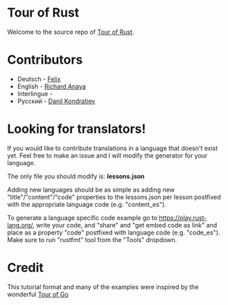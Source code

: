 # Tour of Rust

Welcome to the source repo of [Tour of Rust](https://tourofrust.com/).

# Contributors

* Deutsch - [Felix](https://github.com/jassler)
* English - [Richard Anaya](https://github.com/richardanaya)
* Interlingue -
* Русский - [Danil Kondratiev](https://github.com/knightpp)

# Looking for translators!

If you would like to contribute translations in a language that doesn't exist yet.  Feel free to make an issue and I will modify the generator for your language.

The only file you should modify is: **lessons.json**

Adding new languages should be as simple as adding new "title"/"content"/"code" properties to the lessons.json per lesson postfixed with the appropriate language code (e.g. "content_es").

To generate a language specific code example go to https://play.rust-lang.org/, write your code, and "share" and "get embed code as link" and place as a property "code" postfixed with language code (e.g. "code_es").  Make sure to run "rustfmt" tool from the "Tools" dropdown.

# Credit

This tutorial format and many of the examples were inspired by the wonderful [Tour of Go](https://tour.golang.org/)

